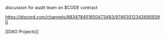 discussion for audit team on $CODE contract

https://discord.com/channels/883478451850473483/974630123426959390

[[DAO Projects]]